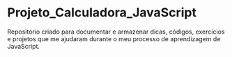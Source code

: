 # Projeto_Calculadora_JavaScript
Repositório criado para documentar e armazenar dicas, códigos,  exercícios e projetos que me ajudaram durante o meu processo de aprendizagem de JavaScript.
